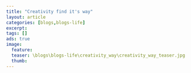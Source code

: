 ```yaml
---
title: "Creativity find it's way"
layout: article
categories: [blogs,blogs-life]
excerpt:
tags: []
ads: true
image:
  feature:
  teaser: \blogs\blogs-life\creativity_way\creativity_way_teaser.jpg
  thumb:
---
```

